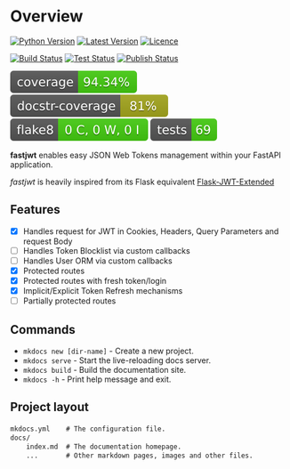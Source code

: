 # Overview

<a href="https://github.com/ocarinow/fastjwt" alt="Python"><img src="https://img.shields.io/pypi/pyversions/fastjwt" alt="Python Version" /></a>
<a href="https://github.com/ocarinow/fastjwt/releases" alt="Releases"><img src="https://img.shields.io/github/v/release/ocarinow/fastjwt" alt="Latest Version" /></a>
<a href="https://github.com/ocarinow/fastjwt/blob/main/LICENSE" alt="Licence"><img src="https://img.shields.io/github/license/ocarinow/fastjwt" alt="Licence" /></a>

<a href="https://github.com/ocarinow/fastjwt/actions" alt="Build Status"><img src="https://github.com/ocarinow/fastjwt/actions/workflows/python-release.yaml/badge.svg" alt="Build Status" /></a>
<a href="https://github.com/ocarinow/fastjwt/actions" alt="Test Status"><img src="https://github.com/ocarinow/fastjwt/actions/workflows/python-test.yaml/badge.svg" alt="Test Status" /></a>
<a href="https://github.com/ocarinow/fastjwt/actions" alt="Publish Status"><img src="https://github.com/ocarinow/fastjwt/actions/workflows/python-publish.yaml/badge.svg" alt="Publish Status" /></a>

<a href="https://github.com/ocarinow/fastjwt/actions" alt="Publish Status"><img src="https://raw.githubusercontent.com/ocarinow/fastjwt/dev/reports/coverage-badge.svg" alt="Coverage" /></a>
<a href="https://github.com/ocarinow/fastjwt/actions" alt="Publish Status"><img src="https://raw.githubusercontent.com/ocarinow/fastjwt/dev/reports/docstr-badge.svg" alt="Docstring" /></a>
<a href="https://github.com/ocarinow/fastjwt/actions" alt="Publish Status"><img src="https://raw.githubusercontent.com/ocarinow/fastjwt/dev/reports/flake8-badge.svg" alt="Flake8" /></a>
<a href="https://github.com/ocarinow/fastjwt/actions" alt="Publish Status"><img src="https://raw.githubusercontent.com/ocarinow/fastjwt/dev/reports/tests-badge.svg" alt="Tests" /></a>

**fastjwt** enables easy JSON Web Tokens management within your FastAPI application.

_fastjwt_ is heavily inspired from its Flask equivalent [Flask-JWT-Extended](https://flask-jwt-extended.readthedocs.io/en/stable/)

## Features

- [x] Handles request for JWT in Cookies, Headers, Query Parameters and request Body
- [ ] Handles Token Blocklist via custom callbacks
- [ ] Handles User ORM via custom callbacks
- [X] Protected routes
- [X] Protected routes with fresh token/login
- [X] Implicit/Explicit Token Refresh mechanisms
- [ ] Partially protected routes

## Commands

- `mkdocs new [dir-name]` - Create a new project.
- `mkdocs serve` - Start the live-reloading docs server.
- `mkdocs build` - Build the documentation site.
- `mkdocs -h` - Print help message and exit.

## Project layout

    mkdocs.yml    # The configuration file.
    docs/
        index.md  # The documentation homepage.
        ...       # Other markdown pages, images and other files.
